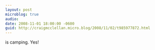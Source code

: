 ```yaml
---
layout: post
microblog: true
audio: 
date: 2008-11-01 18:00:00 -0600
guid: http://craigmcclellan.micro.blog/2008/11/02/t985977872.html
---
```

is camping. Yes!
